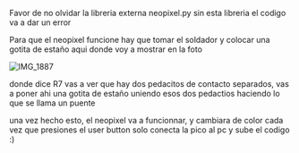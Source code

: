 
Favor de no olvidar la libreria externa neopixel.py 
sin esta libreria el codigo va a dar un error 


Para que el neopixel funcione hay que tomar el soldador y colocar una gotita de estaño aqui donde voy a mostrar en la foto 

![IMG_1887](https://github.com/user-attachments/assets/b2d59f66-ca99-483b-9b7d-6c1a7a4955d4)

donde dice R7 vas a ver que hay dos pedacitos de contacto separados, vas a poner ahi una gotita de estaño uniendo esos dos pedactios haciendo lo que se llama un puente




una vez hecho esto, el neopixel va a funcionnar, y cambiara de color cada vez que presiones el user button 
solo conecta la pico al pc y sube el codigo :)



